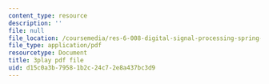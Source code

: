 ```yaml
---
content_type: resource
description: ''
file: null
file_location: /coursemedia/res-6-008-digital-signal-processing-spring-2011/d15c0a3b79581b2c24c72e8a437bc3d9_ZbYAZLQHXSg.pdf
file_type: application/pdf
resourcetype: Document
title: 3play pdf file
uid: d15c0a3b-7958-1b2c-24c7-2e8a437bc3d9
---
```

